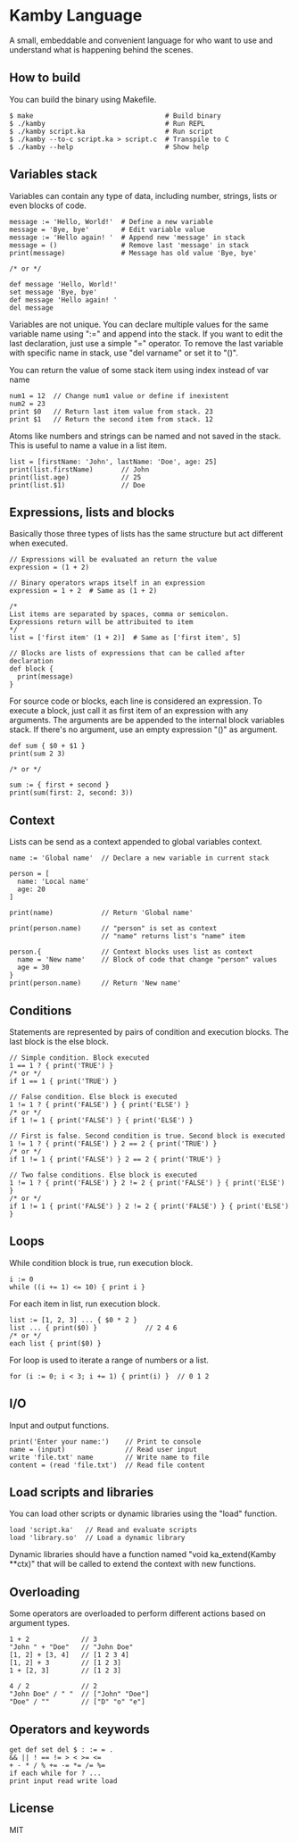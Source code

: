 Kamby Language
==============
A small, embeddable and convenient language for who want to use and understand
what is happening behind the scenes.

How to build
------------
You can build the binary using Makefile.

    $ make                                 # Build binary
    $ ./kamby                              # Run REPL
    $ ./kamby script.ka                    # Run script
    $ ./kamby --to-c script.ka > script.c  # Transpile to C
    $ ./kamby --help                       # Show help

Variables stack
---------------
Variables can contain any type of data, including number, strings, lists or even
blocks of code.

    message := 'Hello, World!'  # Define a new variable
    message = 'Bye, bye'        # Edit variable value
    message := 'Hello again! '  # Append new 'message' in stack
    message = ()                # Remove last 'message' in stack
    print(message)              # Message has old value 'Bye, bye'
    
    /* or */
    
    def message 'Hello, World!'
    set message 'Bye, bye'
    def message 'Hello again! '
    del message

Variables are not unique. You can declare multiple values for the same variable
name using ":=" and append into the stack. If you want to edit the last
declaration, just use a simple "=" operator. To remove the last variable with
specific name in stack, use "del varname" or set it to "()".

You can return the value of some stack item using index instead of var name

    num1 = 12  // Change num1 value or define if inexistent
    num2 = 23
    print $0   // Return last item value from stack. 23
    print $1   // Return the second item from stack. 12

Atoms like numbers and strings can be named and not saved in the stack.
This is useful to name a value in a list item.

    list = [firstName: 'John', lastName: 'Doe', age: 25]
    print(list.firstName)       // John
    print(list.age)             // 25
    print(list.$1)              // Doe

Expressions, lists and blocks
-----------------------------
Basically those three types of lists has the same structure but act different
when executed.

    // Expressions will be evaluated an return the value
    expression = (1 + 2)
    
    // Binary operators wraps itself in an expression
    expression = 1 + 2  # Same as (1 + 2)
    
    /*
    List items are separated by spaces, comma or semicolon.
    Expressions return will be attribuited to item
    */
    list = ['first item' (1 + 2)]  # Same as ['first item', 5]
    
    // Blocks are lists of expressions that can be called after declaration
    def block {
      print(message)
    }

For source code or blocks, each line is considered an expression. To execute a
block, just call it as first item of an expression with any arguments.
The arguments are be appended to the internal block variables stack.
If there's no argument, use an empty expression "()" as argument.

    def sum { $0 + $1 }
    print(sum 2 3)
    
    /* or */
    
    sum := { first + second }
    print(sum(first: 2, second: 3))

Context
-------
Lists can be send as a context appended to global variables context.

    name := 'Global name'  // Declare a new variable in current stack
    
    person = [
      name: 'Local name'
      age: 20
    ]
    
    print(name)            // Return 'Global name'
    
    print(person.name)     // "person" is set as context
                           // "name" returns list's "name" item
    
    person.{               // Context blocks uses list as context
      name = 'New name'    // Block of code that change "person" values
      age = 30
    }
    print(person.name)     // Return 'New name'

Conditions
----------
Statements are represented by pairs of condition and execution blocks.
The last block is the else block.

    // Simple condition. Block executed
    1 == 1 ? { print('TRUE') }
    /* or */
    if 1 == 1 { print('TRUE') }
    
    // False condition. Else block is executed
    1 != 1 ? { print('FALSE') } { print('ELSE') }
    /* or */
    if 1 != 1 { print('FALSE') } { print('ELSE') }
    
    // First is false. Second condition is true. Second block is executed
    1 != 1 ? { print('FALSE') } 2 == 2 { print('TRUE') }
    /* or */
    if 1 != 1 { print('FALSE') } 2 == 2 { print('TRUE') }
    
    // Two false conditions. Else block is executed
    1 != 1 ? { print('FALSE') } 2 != 2 { print('FALSE') } { print('ELSE') }
    /* or */
    if 1 != 1 { print('FALSE') } 2 != 2 { print('FALSE') } { print('ELSE') }

Loops
-----
While condition block is true, run execution block.

    i := 0
    while ((i += 1) <= 10) { print i }

For each item in list, run execution block.

    list := [1, 2, 3] ... { $0 * 2 }
    list ... { print($0) }            // 2 4 6
    /* or */
    each list { print($0) }

For loop is used to iterate a range of numbers or a list.

    for (i := 0; i < 3; i += 1) { print(i) }  // 0 1 2

I/O
---
Input and output functions.

    print('Enter your name:')    // Print to console
    name = (input)               // Read user input
    write 'file.txt' name        // Write name to file
    content = (read 'file.txt')  // Read file content

Load scripts and libraries
--------------------------
You can load other scripts or dynamic libraries using the "load" function.

    load 'script.ka'   // Read and evaluate scripts
    load 'library.so'  // Load a dynamic library

Dynamic libraries should have a function named "void ka_extend(Kamby \**ctx)"
that will be called to extend the context with new functions.

Overloading
-----------
Some operators are overloaded to perform different actions based on argument types.

    1 + 2             // 3
    "John " + "Doe"   // "John Doe"
    [1, 2] + [3, 4]   // [1 2 3 4]
    [1, 2] + 3        // [1 2 3]
    1 + [2, 3]        // [1 2 3]

    4 / 2             // 2
    "John Doe" / " "  // ["John" "Doe"]
    "Doe" / ""        // ["D" "o" "e"]

Operators and keywords
----------------------

    get def set del $ : := = .
    && || ! == != > < >= <=
    + - * / % += -= *= /= %=
    if each while for ? ...
    print input read write load

License
-------
MIT
